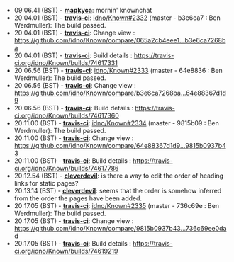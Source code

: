 * 09:06.41 (BST) - __[mapkyca](https://github.com/mapkyca)__: mornin' knownchat
* 20:04.01 (BST) - __[travis-ci](https://github.com/travis-ci)__: <a href="https://github.com/idno/Known/issues/2332">idno/Known#2332</a> (master - b3e6ca7 : Ben Werdmuller): The build passed.
* 20:04.01 (BST) - __[travis-ci](https://github.com/travis-ci)__: Change view : https://github.com/idno/Known/compare/065a2cb4eee1...b3e6ca7268ba
* 20:04.01 (BST) - __[travis-ci](https://github.com/travis-ci)__: Build details : https://travis-ci.org/idno/Known/builds/74617331
* 20:06.56 (BST) - __[travis-ci](https://github.com/travis-ci)__: <a href="https://github.com/idno/Known/issues/2333">idno/Known#2333</a> (master - 64e8836 : Ben Werdmuller): The build passed.
* 20:06.56 (BST) - __[travis-ci](https://github.com/travis-ci)__: Change view : https://github.com/idno/Known/compare/b3e6ca7268ba...64e88367d1d9
* 20:06.56 (BST) - __[travis-ci](https://github.com/travis-ci)__: Build details : https://travis-ci.org/idno/Known/builds/74617360
* 20:11.00 (BST) - __[travis-ci](https://github.com/travis-ci)__: <a href="https://github.com/idno/Known/issues/2334">idno/Known#2334</a> (master - 9815b09 : Ben Werdmuller): The build passed.
* 20:11.00 (BST) - __[travis-ci](https://github.com/travis-ci)__: Change view : https://github.com/idno/Known/compare/64e88367d1d9...9815b0937b43
* 20:11.00 (BST) - __[travis-ci](https://github.com/travis-ci)__: Build details : https://travis-ci.org/idno/Known/builds/74617786
* 20:12.54 (BST) - __[cleverdevil](https://github.com/cleverdevil)__: is there a way to edit the order of heading links for static pages?
* 20:13.14 (BST) - __[cleverdevil](https://github.com/cleverdevil)__: seems that the order is somehow inferred from the order the pages have been added.
* 20:17.05 (BST) - __[travis-ci](https://github.com/travis-ci)__: <a href="https://github.com/idno/Known/issues/2335">idno/Known#2335</a> (master - 736c69e : Ben Werdmuller): The build passed.
* 20:17.05 (BST) - __[travis-ci](https://github.com/travis-ci)__: Change view : https://github.com/idno/Known/compare/9815b0937b43...736c69ee0dad
* 20:17.05 (BST) - __[travis-ci](https://github.com/travis-ci)__: Build details : https://travis-ci.org/idno/Known/builds/74619219
